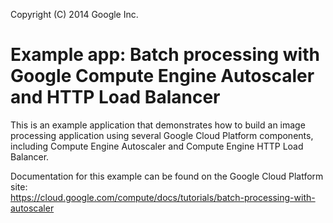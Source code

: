 Copyright (C) 2014 Google Inc.

# Example app: Batch processing with Google Compute Engine Autoscaler and HTTP Load Balancer

This is an example application that demonstrates how to build an image processing application using several Google Cloud Platform components, including Compute Engine Autoscaler and Compute Engine HTTP Load Balancer.

Documentation for this example can be found on the Google Cloud Platform site:  
https://cloud.google.com/compute/docs/tutorials/batch-processing-with-autoscaler
